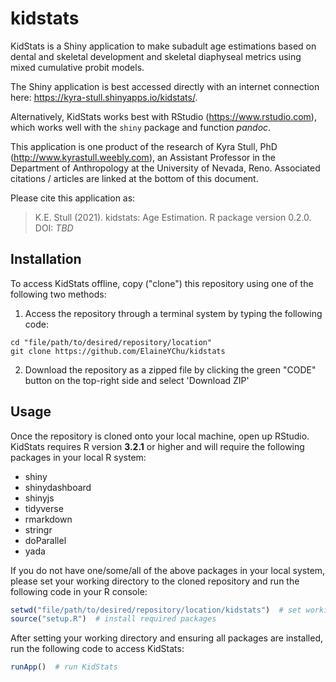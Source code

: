 # kidstats

KidStats is a Shiny application to make subadult age estimations based on dental and skeletal development and skeletal diaphyseal metrics using mixed cumulative probit models.

The Shiny application is best accessed directly with an internet connection here: https://kyra-stull.shinyapps.io/kidstats/. 

Alternatively, KidStats works best with RStudio (https://www.rstudio.com), which works well with the `shiny` package and function *pandoc*. 

This application is one product of the research of Kyra Stull, PhD (http://www.kyrastull.weebly.com), an Assistant Professor in the Department of Anthropology at the University of Nevada, Reno. Associated citations / articles are linked at the bottom of this document. 

Please cite this application as: 
> K.E. Stull (2021). kidstats: Age Estimation. R package version 0.2.0. DOI: *TBD*

## Installation

To access KidStats offline, copy ("clone") this repository using one of the following two methods:
1. Access the repository through a terminal system by typing the following code:

``` console
cd "file/path/to/desired/repository/location"
git clone https://github.com/ElaineYChu/kidstats
```

2. Download the repository as a zipped file by clicking the green "CODE" button on the top-right side and select 'Download ZIP'

## Usage

Once the repository is cloned onto your local machine, open up RStudio. KidStats requires R version **3.2.1** or higher and will require the following packages in your local R system:
* shiny
* shinydashboard
* shinyjs
* tidyverse
* rmarkdown
* stringr
* doParallel
* yada

If you do not have one/some/all of the above packages in your local system, please set your working directory to the cloned repository and run the following code in your R console:

```r
setwd("file/path/to/desired/repository/location/kidstats")  # set working directory to kidstats or kidstats-main, depending on your folder name
source("setup.R")  # install required packages
```

After setting your working directory and ensuring all packages are installed, run the following code to access KidStats:

``` r
runApp()  # run KidStats

```




